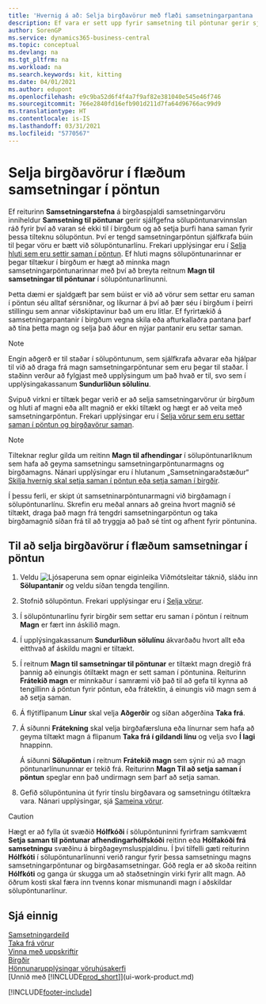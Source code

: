 ```yaml
---
title: 'Hvernig á að: Selja birgðavörur með flæði samsetningarpantana | Microsoft Docs'
description: Ef vara er sett upp fyrir samsetning til pöntunar gerir sjálfgefna sölupöntunarvinnslan ráð fyrir því að varan sé ekki til í birgðum og að setja þurfi hana saman fyrir þessa tilteknu sölupöntun. Því er tengd samsetningarpöntun sjálfkrafa búin til þegar vöru er bætt við sölupöntunarlínu.
author: SorenGP
ms.service: dynamics365-business-central
ms.topic: conceptual
ms.devlang: na
ms.tgt_pltfrm: na
ms.workload: na
ms.search.keywords: kit, kitting
ms.date: 04/01/2021
ms.author: edupont
ms.openlocfilehash: e9c9ba52d6f4f4a7f9af82e381040e545e46f746
ms.sourcegitcommit: 766e2840fd16efb901d211d7fa64d96766ac99d9
ms.translationtype: HT
ms.contentlocale: is-IS
ms.lasthandoff: 03/31/2021
ms.locfileid: "5770567"
---
```

# <a name="sell-inventory-items-in-assemble-to-order-flows"></a>Selja birgðavörur í flæðum samsetningar í pöntun
Ef reiturinn **Samsetningarstefna** á birgðaspjaldi samsetningarvöru inniheldur **Samsetning til pöntunar** gerir sjálfgefna sölupöntunarvinnslan ráð fyrir því að varan sé ekki til í birgðum og að setja þurfi hana saman fyrir þessa tilteknu sölupöntun. Því er tengd samsetningarpöntun sjálfkrafa búin til þegar vöru er bætt við sölupöntunarlínu. Frekari upplýsingar eru í [Selja hluti sem eru settir saman í pöntun](assembly-how-to-sell-items-assembled-to-order.md). Ef hluti magns sölupöntunarinnar er þegar tiltækur í birgðum er hægt að minnka magn samsetningarpöntunarinnar með því að breyta reitnum **Magn til samsetningar til pöntunar** í sölupöntunarlínunni.  

Þetta dæmi er sjaldgæft þar sem búist er við að vörur sem settar eru saman í pöntun séu alltaf sérsniðnar, og líkurnar á því að þær séu í birgðum í þeirri stillingu sem annar viðskiptavinur bað um eru litlar. Ef fyrirtækið á samsetningarpantanir í birgðum vegna skila eða afturkallaðra pantana þarf að tína þetta magn og selja það áður en nýjar pantanir eru settar saman.  

> [!NOTE]  
>  Engin aðgerð er til staðar í sölupöntunum, sem sjálfkrafa aðvarar eða hjálpar til við að draga frá magn samsetningarpöntunar sem eru þegar til staðar. Í staðinn verður að fylgjast með upplýsingum um það hvað er til, svo sem í upplýsingakassanum **Sundurliðun sölulínu**.  

Svipuð virkni er tiltæk þegar verið er að selja samsetningarvörur úr birgðum og hluti af magni eða allt magnið er ekki tiltækt og hægt er að veita með samsetningarpöntun. Frekari upplýsingar eru í [Selja vörur sem eru settar saman í pöntun og birgðavörur saman](assembly-how-to-sell-assemble-to-order-items-and-inventory-items-together.md).  

> [!NOTE]  
>  Tilteknar reglur gilda um reitinn **Magn til afhendingar** í sölupöntunarlíknum sem hafa að geyma samsetningu samsetningarpöntunarmagns og birgðamagns. Nánari upplýsingar eru í hlutanum „Samsetningaraðstæður“ [Skilja hvernig skal setja saman í pöntun eða setja saman í birgðir](assembly-assemble-to-order-or-assemble-to-stock.md).  

Í þessu ferli, er skipt út samsetninarpöntunarmagni við birgðamagn í sölupöntunarlínu. Skrefin eru meðal annars að greina hvort magnið sé tiltækt, draga það magn frá tengdri samsetningarpöntun og taka birgðamagnið síðan frá til að tryggja að það sé tínt og afhent fyrir pöntunina.  

## <a name="to-sell-inventory-items-in-assemble-to-order-flows"></a>Til að selja birgðavörur í flæðum samsetningar í pöntun  
1.  Veldu ![Ljósaperuna sem opnar eiginleika Viðmótsleitar](media/ui-search/search_small.png "Segðu mér hvað þú vilt gera") táknið, sláðu inn **Sölupantanir** og veldu síðan tengda tengilinn.  
2.  Stofnið sölupöntun. Frekari upplýsingar eru í [Selja vörur](sales-how-sell-products.md).  
3.  Í sölupöntunarlínu fyrir birgðir sem settar eru saman í pöntun í reitnum **Magn** er fært inn áskilið magn.  
4.  Í upplýsingakassanum **Sundurliðun sölulínu** ákvarðaðu hvort allt eða eitthvað af áskildu magni er tiltækt.  
5.  Í reitnum **Magn til samsetningar til pöntunar** er tiltækt magn dregið frá þannig að einungis ótiltækt magn er sett saman í pöntunina. Reiturinn **Frátekið magn** er minnkaður í samræmi við það til að gefa til kynna að tengillinn á pöntun fyrir pöntun, eða frátektin, á einungis við magn sem á að setja saman.  
6.  Á flýtiflipanum **Línur** skal velja **Aðgerðir** og síðan aðgerðina **Taka frá**.  
7.  Á síðunni **Frátekning** skal velja birgðafærsluna eða línurnar sem hafa að geyma tiltækt magn á flipanum **Taka frá í gildandi línu** og velja svo **Í lagi** hnappinn.  

    Á síðunni **Sölupöntun** í reitnum **Frátekið magn** sem sýnir nú að magn pöntunarlínununnar er tekið frá. Reiturinn **Magn Til að setja saman í pöntun** speglar enn það undirmagn sem þarf að setja saman.  

8.  Gefið sölupöntunina út fyrir tínslu birgðavara og samsetningu ótiltækra vara. Nánari upplýsingar, sjá [Sameina vörur](assembly-how-to-assemble-items.md).  

> [!CAUTION]  
>  Hægt er að fylla út svæðið **Hólfkóði** í sölupöntuninni fyrirfram samkvæmt **Setja saman til pöntunar afhendingarhólfskóði** reitinn eða **Hólfakóði frá samsetningu** svæðinu á birgðageymsluspjaldinu. Í því tilfelli gæti reiturinn **Hólfkóti** í sölupöntunarlínunni verið rangur fyrir þessa samsetningu magns samsetningarpöntunar og birgðasamsetningar. Góð regla er að skoða reitinn **Hólfkóti** og ganga úr skugga um að staðsetningin virki fyrir allt magn. Að öðrum kosti skal færa inn tvenns konar mismunandi magn í aðskildar sölupöntunarlínur.  

## <a name="see-also"></a>Sjá einnig  
[Samsetningardeild](assembly-assemble-items.md)  
[Taka frá vörur](inventory-how-to-reserve-items.md)  
[Vinna með uppskriftir](inventory-how-work-BOMs.md)  
[Birgðir](inventory-manage-inventory.md)  
[Hönnunarupplýsingar vöruhúsakerfi](design-details-warehouse-management.md)  
[Unnið með [!INCLUDE[prod_short](includes/prod_short.md)]](ui-work-product.md)


[!INCLUDE[footer-include](includes/footer-banner.md)]